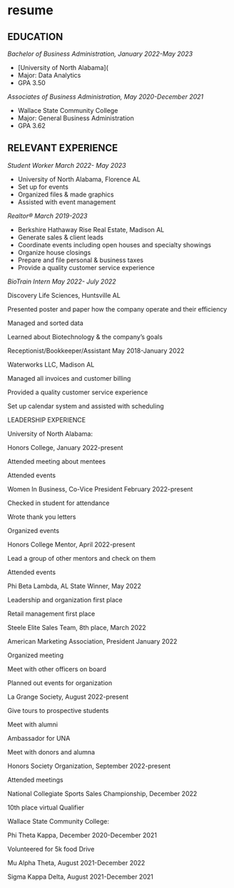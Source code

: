 # resume



## EDUCATION 

_Bachelor of Business Administration, January 2022-May 2023_
- [University of North Alabama](
- Major: Data Analytics 
- GPA 3.50

_Associates of Business Administration, May 2020-December 2021_
- Wallace State Community College 
- Major: General Business Administration 
- GPA 3.62 

## RELEVANT EXPERIENCE 
_Student Worker March 2022- May 2023_
- University of North Alabama, Florence AL 
- Set up for events 
- Organized files & made graphics  
- Assisted with event management 

_Realtor® March 2019-2023_
- Berkshire Hathaway Rise Real Estate, Madison AL 
- Generate sales & client leads 
- Coordinate events including open houses and specialty showings 
- Organize house closings 
- Prepare and file personal & business taxes 
- Provide a quality customer service experience 

_BioTrain Intern May 2022- July 2022_

Discovery Life Sciences, Huntsville AL 

Presented poster and paper how the company operate and their efficiency  

Managed and sorted data 

Learned about Biotechnology & the company’s goals 

Receptionist/Bookkeeper/Assistant May 2018-January 2022 

Waterworks LLC, Madison AL 

Managed all invoices and customer billing 

Provided a quality customer service experience 

Set up calendar system and assisted with scheduling 

LEADERSHIP EXPERIENCE 

University of North Alabama:  

Honors College, January 2022-present 

Attended meeting about mentees  

Attended events  

Women In Business, Co-Vice President February 2022-present 

Checked in student for attendance 

Wrote thank you letters  

Organized events 

Honors College Mentor, April 2022-present 

Lead a group of other mentors and check on them  

Attended events  

Phi Beta Lambda, AL State Winner, May 2022 

Leadership and organization first place  

Retail management first place 

Steele Elite Sales Team, 8th place, March 2022 

American Marketing Association, President January 2022 

Organized meeting  

Meet with other officers on board  

Planned out events for organization  

La Grange Society, August 2022-present 

Give tours to prospective students  

Meet with alumni  

Ambassador for UNA  

Meet with donors and alumna 

Honors Society Organization, September 2022-present 

Attended meetings 

National Collegiate Sports Sales Championship, December 2022 

10th place virtual Qualifier 

Wallace State Community College: 

Phi Theta Kappa, December 2020-December 2021 

Volunteered for 5k food Drive 

Mu Alpha Theta, August 2021-December 2022 

Sigma Kappa Delta, August 2021-December 2021  

 
